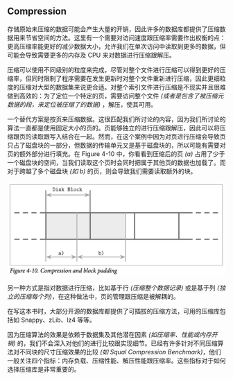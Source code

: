 ## Compression

存储原始未压缩的数据可能会产生大量的开销，因此许多的数据库都提供了压缩数据用来节省空间的方法。这里有一个需要对访问速度跟压缩率需要作出权衡的点：更高压缩率能更好的减少数据大小，允许我们在单次访问中读取到更多的数据，但可能会导致需要更多的内存及 CPU 来对数据进行压缩跟解压。

压缩可以使用不同级别的粒度来完成，尽管对整个文件进行压缩可以得到更好的压缩率，但同时限制了程序需要在发生更新时对整个文件重新进行压缩，因此更细粒度的压缩对大型的数据集来说更合适。对整个索引文件进行压缩是不现实并且很难做到高效的：为了定位一个特定的页，需要访问整个文件 *(或者是包含了被压缩元数据的段，来定位被压缩了的数据)*  ，解压，使其可用。

一个替代方案是按页来压缩数据。这很匹配我们所讨论的内容，因为我们所讨论的算法一直都是使用固定大小的页的。页能够独立的进行压缩跟解压，因此可以将压缩跟页的读取跟写入结合在一起。然而，在这个案例中因为对页进行压缩会导致页只占了磁盘块的一部分，但数据的传输单元又是基于磁盘块的，所以可能有需要对页的额外部分进行填充。在 Figure 4-10 中，你看看到压缩后的页 *(a)* 占用了少于一个磁盘块的空间，当我们读取这个页时会同时把属于其他页的数据也加载了。而对于跨越了多个磁盘块 *(如 b)* 的页，则会导致我们需要读取额外的块。

<img src="./chapter_4_7_compression.assets/image-20210226012618977.png" alt="image-20210226012618977" style="zoom:80%;" />

另一种方式是指对数据进行压缩，比如基于行 *(压缩整个数据记录)* 或是基于列 *(独立的压缩每个列)*，在这种做法中，页的管理跟压缩是被解耦的。

在写这本书时，大部分开源的数据库都提供了可插拔的压缩方法，可用的压缩库包括如 Snappy、zLib、lz4 等等。

因为压缩算法的效果是依赖于数据集及其他潜在因素 *(如压缩率、性能或内存开销)* 的，我们不会深入对他们的进行比较跟实现细节。已经有许多针对不同压缩算法对不同块的尺寸压缩效果的比较 *(如 Squal Compression Benchmark)*，他们一般关注四个指标：内存负载、压缩性能、解压性能跟压缩率。这些指标对于如何选择压缩库是非常重要的。
